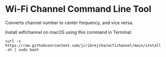 # Wi-Fi Channel Command Line Tool
Converts channel number to center frequency, and vice versa.

Install wifichannel on macOS using this command in Terminal:

`curl -s https://raw.githubusercontent.com/jiribrejcha/wifichannel/main/install.sh | sudo bash`

